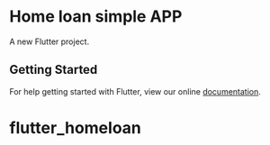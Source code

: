 # Home loan simple APP

A new Flutter project.

## Getting Started

For help getting started with Flutter, view our online
[documentation](https://flutter.io/).
# flutter_homeloan
